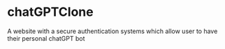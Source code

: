 # chatGPTClone
A website with a secure authentication systems which allow user to have their personal chatGPT bot
